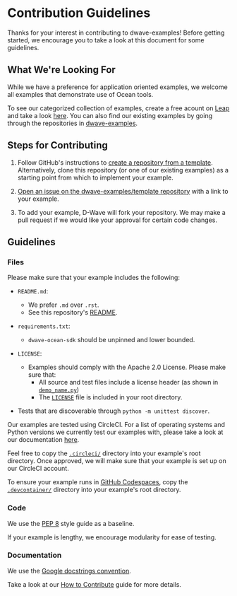 # Contribution Guidelines

Thanks for your interest in contributing to dwave-examples! Before getting
started, we encourage you to take a look at this document for some guidelines.

## What We're Looking For

While we have a preference for application oriented examples, we welcome all
examples that demonstrate use of Ocean tools.

To see our categorized collection of examples, create a free acount on
[Leap](https://cloud.dwavesys.com/leap/signup/) and take a look
[here](https://cloud.dwavesys.com/leap/examples/). You can also find our existing
examples by going through the repositories in
[dwave-examples](https://github.com/dwave-examples).

## Steps for Contributing

1. Follow GitHub's instructions to [create a repository from a template](https://docs.github.com/en/repositories/creating-and-managing-repositories/creating-a-repository-from-a-template).
   Alternatively, clone this repository (or one of our existing examples) as a 
   starting point from which to implement your example.

2. [Open an issue on the dwave-examples/template repository](https://github.com/dwave-examples/template/issues/new/choose)
   with a link to your example.

3. To add your example, D-Wave will fork your repository. We may make a pull
   request if we would like your approval for certain code changes.

## Guidelines

### Files

Please make sure that your example includes the following:

* `README.md`:
    * We prefer `.md` over `.rst`.
    * See this repository's [README](README.md).

* `requirements.txt`:
    * `dwave-ocean-sdk` should be unpinned and lower bounded.

* `LICENSE`:
    * Examples should comply with the Apache 2.0 License. Please make sure that:
        * All source and test files include a license header (as shown in
            [`demo_name.py`](demo_name.py))
        * The [`LICENSE`](LICENSE) file is included in your root directory.

* Tests that are discoverable through `python -m unittest discover`.

Our examples are tested using CircleCI. For a list of operating systems and
Python versions we currently test our examples with, please take a look at our
documentation
[here](https://docs.ocean.dwavesys.com/en/stable/overview/install.html).

Feel free to copy the [`.circleci/`](.circleci/) directory into your example's root directory.
Once approved, we will make sure that your example is set up on our CircleCI
account.

To ensure your example runs in [GitHub Codespaces](https://docs.github.com/en/codespaces/overview),
copy the [`.devcontainer/`](.devcontainer/) directory into your example's root directory.

### Code

We use the [PEP 8](https://www.python.org/dev/peps/pep-0008/) style guide as a baseline.

If your example is lengthy, we encourage modularity for ease of testing.

### Documentation

We use the [Google docstrings convention](https://google.github.io/styleguide/pyguide.html#38-comments-and-docstrings).

Take a look at our [How to Contribute](https://docs.ocean.dwavesys.com/en/latest/contributing.html#documentation-and-comments)
guide for more details.
